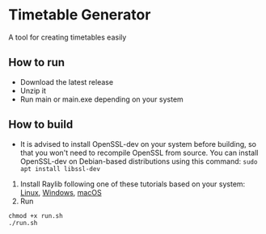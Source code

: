 # Timetable Generator

A tool for creating timetables easily

## How to run

- Download the latest release
- Unzip it
- Run main or main.exe depending on your system

## How to build

- It is advised to install OpenSSL-dev on your system before building, so that you won't need to recompile OpenSSL from source. You can install OpenSSL-dev on Debian-based distributions using this command: `sudo apt install libssl-dev`
1. Install Raylib following one of these tutorials based on your system: [Linux](https://github.com/raysan5/raylib/wiki/Working-on-GNU-Linux), [Windows](https://github.com/raysan5/raylib/wiki/Working-on-Windows), [macOS](https://github.com/raysan5/raylib/wiki/Working-on-macOS)
1. Run
```
chmod +x run.sh
./run.sh
```
